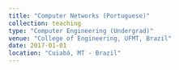```yaml
---
title: "Computer Networks (Portuguese)"
collection: teaching
type: "Computer Engineering (Undergrad)"
venue: "College of Engineering, UFMT, Brazil"
date: 2017-01-01
location: "Cuiabá, MT - Brazil"
---
```

